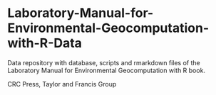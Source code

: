 # Laboratory-Manual-for-Environmental-Geocomputation-with-R-Data
Data repository with database, scripts and rmarkdown files of the Laboratory Manual for Environmental Geocomputation with R book.

CRC Press, Taylor and Francis Group

